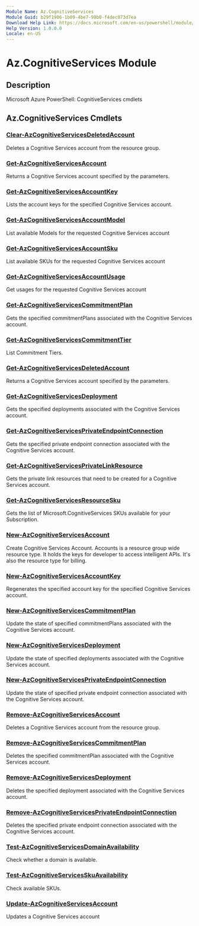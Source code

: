 ```yaml
---
Module Name: Az.CognitiveServices
Module Guid: b29f1906-1b09-4be7-98b0-f4dec073d7ea
Download Help Link: https://docs.microsoft.com/en-us/powershell/module/az.cognitiveservices
Help Version: 1.0.0.0
Locale: en-US
---
```


# Az.CognitiveServices Module
## Description
Microsoft Azure PowerShell: CognitiveServices cmdlets

## Az.CognitiveServices Cmdlets
### [Clear-AzCognitiveServicesDeletedAccount](Clear-AzCognitiveServicesDeletedAccount.md)
Deletes a Cognitive Services account from the resource group.

### [Get-AzCognitiveServicesAccount](Get-AzCognitiveServicesAccount.md)
Returns a Cognitive Services account specified by the parameters.

### [Get-AzCognitiveServicesAccountKey](Get-AzCognitiveServicesAccountKey.md)
Lists the account keys for the specified Cognitive Services account.

### [Get-AzCognitiveServicesAccountModel](Get-AzCognitiveServicesAccountModel.md)
List available Models for the requested Cognitive Services account

### [Get-AzCognitiveServicesAccountSku](Get-AzCognitiveServicesAccountSku.md)
List available SKUs for the requested Cognitive Services account

### [Get-AzCognitiveServicesAccountUsage](Get-AzCognitiveServicesAccountUsage.md)
Get usages for the requested Cognitive Services account

### [Get-AzCognitiveServicesCommitmentPlan](Get-AzCognitiveServicesCommitmentPlan.md)
Gets the specified commitmentPlans associated with the Cognitive Services account.

### [Get-AzCognitiveServicesCommitmentTier](Get-AzCognitiveServicesCommitmentTier.md)
List Commitment Tiers.

### [Get-AzCognitiveServicesDeletedAccount](Get-AzCognitiveServicesDeletedAccount.md)
Returns a Cognitive Services account specified by the parameters.

### [Get-AzCognitiveServicesDeployment](Get-AzCognitiveServicesDeployment.md)
Gets the specified deployments associated with the Cognitive Services account.

### [Get-AzCognitiveServicesPrivateEndpointConnection](Get-AzCognitiveServicesPrivateEndpointConnection.md)
Gets the specified private endpoint connection associated with the Cognitive Services account.

### [Get-AzCognitiveServicesPrivateLinkResource](Get-AzCognitiveServicesPrivateLinkResource.md)
Gets the private link resources that need to be created for a Cognitive Services account.

### [Get-AzCognitiveServicesResourceSku](Get-AzCognitiveServicesResourceSku.md)
Gets the list of Microsoft.CognitiveServices SKUs available for your Subscription.

### [New-AzCognitiveServicesAccount](New-AzCognitiveServicesAccount.md)
Create Cognitive Services Account.
Accounts is a resource group wide resource type.
It holds the keys for developer to access intelligent APIs.
It's also the resource type for billing.

### [New-AzCognitiveServicesAccountKey](New-AzCognitiveServicesAccountKey.md)
Regenerates the specified account key for the specified Cognitive Services account.

### [New-AzCognitiveServicesCommitmentPlan](New-AzCognitiveServicesCommitmentPlan.md)
Update the state of specified commitmentPlans associated with the Cognitive Services account.

### [New-AzCognitiveServicesDeployment](New-AzCognitiveServicesDeployment.md)
Update the state of specified deployments associated with the Cognitive Services account.

### [New-AzCognitiveServicesPrivateEndpointConnection](New-AzCognitiveServicesPrivateEndpointConnection.md)
Update the state of specified private endpoint connection associated with the Cognitive Services account.

### [Remove-AzCognitiveServicesAccount](Remove-AzCognitiveServicesAccount.md)
Deletes a Cognitive Services account from the resource group.

### [Remove-AzCognitiveServicesCommitmentPlan](Remove-AzCognitiveServicesCommitmentPlan.md)
Deletes the specified commitmentPlan associated with the Cognitive Services account.

### [Remove-AzCognitiveServicesDeployment](Remove-AzCognitiveServicesDeployment.md)
Deletes the specified deployment associated with the Cognitive Services account.

### [Remove-AzCognitiveServicesPrivateEndpointConnection](Remove-AzCognitiveServicesPrivateEndpointConnection.md)
Deletes the specified private endpoint connection associated with the Cognitive Services account.

### [Test-AzCognitiveServicesDomainAvailability](Test-AzCognitiveServicesDomainAvailability.md)
Check whether a domain is available.

### [Test-AzCognitiveServicesSkuAvailability](Test-AzCognitiveServicesSkuAvailability.md)
Check available SKUs.

### [Update-AzCognitiveServicesAccount](Update-AzCognitiveServicesAccount.md)
Updates a Cognitive Services account

